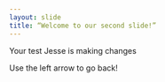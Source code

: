 ```yaml
---
layout: slide
title: “Welcome to our second slide!”
---
```

Your test
Jesse is making changes

Use the left arrow to go back!
